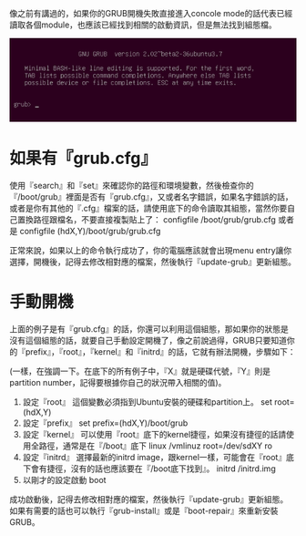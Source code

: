 像之前有講過的，如果你的GRUB開機失敗直接進入concole mode的話代表已經讀取各個module，也應該已經找到相關的啟動資訊，但是無法找到組態檔。

![](Imgs/Fix/Fix003.PNG)

# 如果有『grub.cfg』
使用『search』和『set』來確認你的路徑和環境變數，然後檢查你的『/boot/grub』裡面是否有『grub.cfg』，又或者名字錯誤，如果名字錯誤的話，或者是你有其他的『.cfg』檔案的話，請使用底下的命令讀取其組態，當然你要自己置換路徑跟檔名，不要直接複製貼上了：
configfile /boot/grub/grub.cfg 或者是 configfile (hdX,Y)/boot/grub/grub.cfg

正常來說，如果以上的命令執行成功了，你的電腦應該就會出現menu entry讓你選擇，開機後，記得去修改相對應的檔案，然後執行『update-grub』更新組態。

# 手動開機
上面的例子是有『grub.cfg』的話，你還可以利用這個組態，那如果你的狀態是沒有這個組態的話，就要自己手動設定開機了，像之前說過得，GRUB只要知道你的『prefix』，『root』，『kernel』和『initrd』的話，它就有辦法開機，步驟如下：

(一樣，在強調一下。在底下的所有例子中，『X』就是硬碟代號，『Y』則是partition number，記得要根據你自己的狀況帶入相關的值)。

1.	設定『root』
這個變數必須指到Ubuntu安裝的硬碟和partition上。
set root=(hdX,Y)
2.	設定『prefix』
set prefix=(hdX,Y)/boot/grub
3.	設定『kernel』
可以使用『root』底下的kernel捷徑，如果沒有捷徑的話請使用全路徑，通常是在『/boot』底下
 linux /vmlinuz root=/dev/sdXY ro
4.	設定『initrd』
選擇最新的initrd image，跟kernel一樣，可能會在『root』底下會有捷徑，沒有的話也應該要在『/boot底下找到』。
initrd /initrd.img
5.	以剛才的設定啟動
boot

成功啟動後，記得去修改相對應的檔案，然後執行『update-grub』更新組態。
如果有需要的話也可以執行『grub-install』或是『boot-repair』來重新安裝GRUB。




